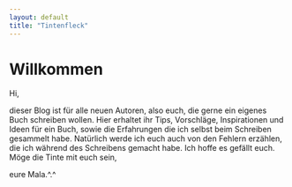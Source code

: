 ```yaml
---
layout: default
title: "Tintenfleck"
---
```


<!--
- **Erst** was schreiben, dann Strg-S (auf Papas Computer Fn-S) drücken 
- Dann mit Alt-Tab zu Chrome wechseln
- _Dann_ in Chrome auf F5 drücken
- Dann wieder mit Alt-Tab zurück zu den grauen Text Editor

http://fontawesome.io/icons/

-->

# Willkommen

Hi, 

dieser Blog ist für alle neuen Autoren, also euch, die gerne ein eigenes Buch schreiben wollen.
Hier erhaltet ihr Tips, Vorschläge, Inspirationen und Ideen für ein Buch, sowie die Erfahrungen die 
ich selbst beim Schreiben gesammelt habe. Natürlich werde ich euch auch von den Fehlern erzählen,
die ich während des Schreibens gemacht habe. Ich hoffe es gefällt euch. Möge die Tinte mit euch sein,

eure Mala.^.^  <i class="fa fa-book"></i> 

